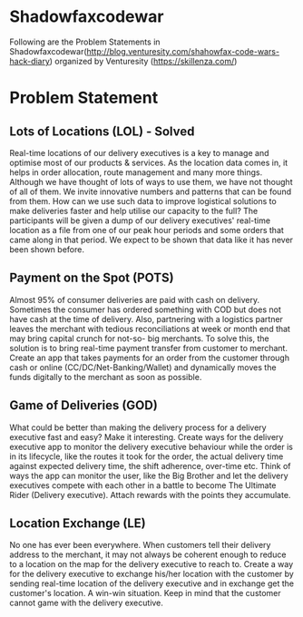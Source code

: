  # Shadowfaxcodewar

Following are the Problem Statements in Shadowfaxcodewar(http://blog.venturesity.com/shahowfax-code-wars-hack-diary) organized by Venturesity (https://skillenza.com/)

# Problem Statement

## Lots of Locations (LOL) - Solved 
Real-time locations of our delivery executives is a key to manage and optimise most of our products & services. As the location data comes in, it helps in order allocation, route management and many more things. Although we have thought of lots of ways to use them, we have not thought of all of them.
We invite innovative numbers and patterns that can be found from them. How can we use such data to improve logistical solutions to make deliveries faster and help utilise our capacity to the full?
The participants will be given a dump of our delivery executives' real-time location as a file from one of our peak hour periods and some orders that came along in that period. We expect to be shown that data like it has never been shown before.
## Payment on the Spot (POTS)
Almost 95% of consumer deliveries are paid with cash on delivery. Sometimes the consumer has ordered something with COD but does not have cash at the time of delivery. Also, partnering with a logistics partner leaves the merchant with tedious reconciliations at week or month end that may bring capital crunch for not-so- big merchants. To solve this, the solution is to bring real-time payment transfer from customer to merchant. Create an app that takes payments for an order from the customer through cash or online (CC/DC/Net-Banking/Wallet) and dynamically moves the funds digitally to the merchant as soon as possible.
## Game of Deliveries (GOD)
What could be better than making the delivery process for a delivery executive fast and easy? Make it interesting. Create ways for the delivery executive app to monitor the delivery executive behaviour while the order is in its lifecycle, like the routes it took for the order, the actual delivery time against expected delivery time, the shift adherence, over-time etc. Think of ways the app can monitor the user, like the Big Brother and let the delivery executives compete with each other in a battle to become The Ultimate Rider (Delivery executive). Attach rewards with the points they accumulate.
## Location Exchange (LE)
No one has ever been everywhere. When customers tell their delivery address to the merchant, it may not always be coherent enough to reduce to a location on the map for the delivery executive to reach to. Create a way for the delivery executive to exchange his/her location with the customer by sending real-time location of the delivery executive and in exchange get the customer's location. A win-win situation. Keep in mind that the customer cannot game with the delivery executive.

